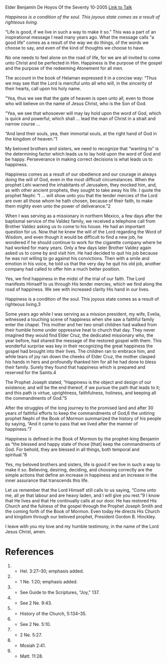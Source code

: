 Elder Benjamín De Hoyos
Of the Seventy
10-2005
[Link to Talk](https://www.churchofjesuschrist.org/study/general-conference/2005/10/true-happiness-a-conscious-decision?lang=eng)

_Happiness is a condition of the soul. This joyous state comes as a result of righteous living._

“Life is good, if we live in such a way to make it so.” This was a part of an inspirational message I read many years ago. What the message calls “a good life” comes as a result of the way we do things, of the words we choose to say, and even of the kind of thoughts we choose to have.

No one needs to feel alone on the road of life, for we are all invited to come unto Christ and be perfected in Him. Happiness is the purpose of the gospel and the purpose of the redeeming Atonement for all men.

The account in the book of Helaman expressed it in a concise way: “Thus we may see that the Lord is merciful unto all who will, in the sincerity of their hearts, call upon his holy name.

“Yea, thus we see that the gate of heaven is open unto all, even to those who will believe on the name of Jesus Christ, who is the Son of God.

“Yea, we see that whosoever will may lay hold upon the word of God, which is quick and powerful, which shall … lead the man of Christ in a strait and narrow course …

“And land their souls, yea, their immortal souls, at the right hand of God in the kingdom of heaven.”1

My beloved brothers and sisters, we need to recognize that “wanting to” is the determining factor which leads us to lay hold upon the word of God and be happy. Perseverance in making correct decisions is what leads us to happiness.

Happiness comes as a result of our obedience and our courage in always doing the will of God, even in the most difficult circumstances. When the prophet Lehi warned the inhabitants of Jerusalem, they mocked him, and, as with other ancient prophets, they sought to take away his life. I quote the prophet Nephi: “I … will show unto you that the tender mercies of the Lord are over all those whom he hath chosen, because of their faith, to make them mighty even unto the power of deliverance.”2

When I was serving as a missionary in northern Mexico, a few days after the baptismal service of the Valdez family, we received a telephone call from Brother Valdez asking us to come to his house. He had an important question for us. Now that he knew the will of the Lord regarding the Word of Wisdom, and even though it would be difficult to find a new job, he wondered if he should continue to work for the cigarette company where he had worked for many years. Only a few days later Brother Valdez again asked us to come by and visit him. He had decided to quit his job because he was not willing to go against his convictions. Then with a smile and emotion in his voice, he told us that the very day he quit his old job, another company had called to offer him a much better position.

Yes, we find happiness in the midst of the trial of our faith. The Lord manifests Himself to us through His tender mercies, which we find along the road of happiness. We see with increased clarity His hand in our lives.

Happiness is a condition of the soul. This joyous state comes as a result of righteous living.3

Some years ago while I was serving as a mission president, my wife, Evelia, witnessed a touching scene of happiness when she saw a faithful family enter the chapel. This mother and her two small children had walked from their humble home under oppressive heat to church that day. They never imagined they would find Elder Cruz, the dedicated missionary who, the year before, had shared the message of the restored gospel with them. This wonderful surprise was key in their recognizing the great happiness the gospel had brought into their lives. The children ran to embrace him, and while tears of joy ran down the cheeks of Elder Cruz, the mother clasped his hands in hers and profoundly thanked him for all he had done to bless their family. Surely they found that happiness which is prepared and reserved for the Saints.4

The Prophet Joseph stated, “Happiness is the object and design of our existence; and will be the end thereof, if we pursue the path that leads to it; and this path is virtue, uprightness, faithfulness, holiness, and keeping all the commandments of God.”5

After the struggles of the long journey to the promised land and after 30 years of faithful efforts to keep the commandments of God,6 the untiring prophet Nephi of the Book of Mormon summarized the history of his people by saying, “And it came to pass that we lived after the manner of happiness.”7

Happiness is defined in the Book of Mormon by the prophet-king Benjamin as “the blessed and happy state of those [that] keep the commandments of God. For behold, they are blessed in all things, both temporal and spiritual.”8

Yes, my beloved brothers and sisters, life is good if we live in such a way to make it so. Believing, desiring, deciding, and choosing correctly are the simple actions that define an increase in happiness and an increase in the inner assurance that transcends this life.

Let us remember that the Lord Himself still calls to us saying, “Come unto me, all ye that labour and are heavy laden, and I will give you rest.”9 I know that He lives and that He continually calls at our door. He has restored His Church and the fulness of the gospel through the Prophet Joseph Smith and the coming forth of the Book of Mormon. Even today He directs His Church and kingdom through our beloved prophet, President Gordon B. Hinckley.

I leave with you my love and my humble testimony, in the name of the Lord Jesus Christ, amen.

# References
1. - Hel. 3:27–30; emphasis added.
2. - 1 Ne. 1:20; emphasis added.
3. - See Guide to the Scriptures, “Joy,” 137.
4. - See 2 Ne. 9:43.
5. - History of the Church, 5:134–35.
6. - See 2 Ne. 5:10.
7. - 2 Ne. 5:27.
8. - Mosiah 2:41.
9. - Matt. 11:28.